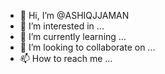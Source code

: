 - 👋 Hi, I’m @ASHIQJJAMAN
- 👀 I’m interested in ...
- 🌱 I’m currently learning ...
- 💞️ I’m looking to collaborate on ...
- 📫 How to reach me ...

<!---
ASHIQJJAMAN/ASHIQJJAMAN is a ✨ special ✨ repository because its `README.md` (this file) appears on your GitHub profile.
You can click the Preview link to take a look at your changes.
--->
